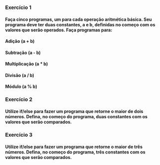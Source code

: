 ### Exercício 1

#### Faça cinco programas, um para cada operação aritmética básica. Seu programa deve ter duas constantes, a e b, definidas no começo com os valores que serão operados. Faça programas para:
####   Adição (a + b)
####   Subtração (a - b)
####   Multiplicação (a * b)
####   Divisão (a / b)
####   Módulo (a % b)

### Exercício 2

#### Utilize if/else para fazer um programa que retorne o maior de dois números. Defina, no começo do programa, duas constantes com os valores que serão comparados.

### Exercício 3 

#### Utilize if/else para fazer um programa que retorne o maior de três números. Defina, no começo do programa, três constantes com os valores que serão comparados.
